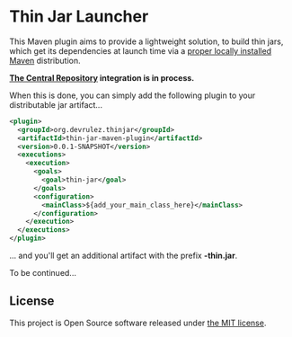 # Thin Jar Launcher

This Maven plugin aims to provide a lightweight solution, to build thin jars, which get its dependencies at launch time via a [proper locally installed Maven](https://maven.apache.org/install.html) distribution.

**[The Central Repository](http://central.sonatype.org/) integration is in process.**

When this is done, you can simply add the following plugin to your distributable jar artifact...

```xml
<plugin>
  <groupId>org.devrulez.thinjar</groupId>
  <artifactId>thin-jar-maven-plugin</artifactId>
  <version>0.0.1-SNAPSHOT</version>
  <executions>
    <execution>
      <goals>
        <goal>thin-jar</goal>
      </goals>
      <configuration>
        <mainClass>${add_your_main_class_here}</mainClass>
      </configuration>
    </execution>
  </executions>
</plugin>
```

... and you'll get an additional artifact with the prefix **-thin.jar**.

To be continued...

## License

This project is Open Source software released under [the MIT license](https://opensource.org/licenses/MIT).